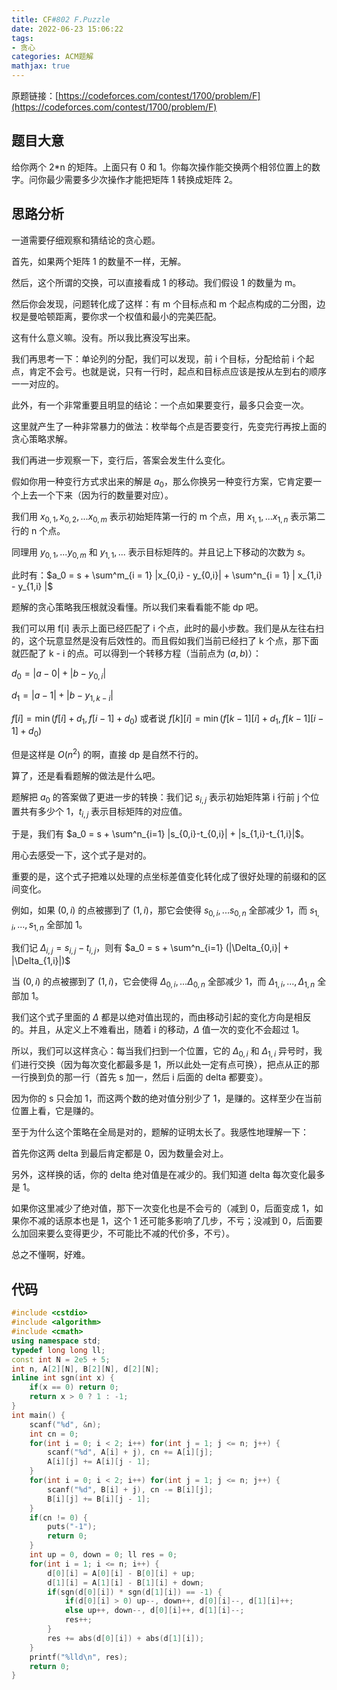 ```yaml
---
title: CF#802 F.Puzzle
date: 2022-06-23 15:06:22
tags:
- 贪心
categories: ACM题解
mathjax: true
---
```


原题链接：[https://codeforces.com/contest/1700/problem/F](https://codeforces.com/contest/1700/problem/F)

## 题目大意

给你两个 2\*n 的矩阵。上面只有 0 和 1。你每次操作能交换两个相邻位置上的数字。问你最少需要多少次操作才能把矩阵 1 转换成矩阵 2。

## 思路分析

一道需要仔细观察和猜结论的贪心题。

首先，如果两个矩阵 1 的数量不一样，无解。

然后，这个所谓的交换，可以直接看成 1 的移动。我们假设 1 的数量为 m。

然后你会发现，问题转化成了这样：有 m 个目标点和 m 个起点构成的二分图，边权是曼哈顿距离，要你求一个权值和最小的完美匹配。

这有什么意义嘛。没有。所以我比赛没写出来。

我们再思考一下：单论列的分配，我们可以发现，前 i 个目标，分配给前 i 个起点，肯定不会亏。也就是说，只有一行时，起点和目标点应该是按从左到右的顺序一一对应的。

此外，有一个非常重要且明显的结论：一个点如果要变行，最多只会变一次。

这里就产生了一种非常暴力的做法：枚举每个点是否要变行，先变完行再按上面的贪心策略求解。

我们再进一步观察一下，变行后，答案会发生什么变化。

假如你用一种变行方式求出来的解是 $a_0$，那么你换另一种变行方案，它肯定要一个上去一个下来（因为行的数量要对应）。

我们用 $x_{0,1}, x_{0,2}, ... x_{0,m}$ 表示初始矩阵第一行的 m 个点，用 $x_{1,1}, ... x_{1,n}$ 表示第二行的 n 个点。

同理用 $y_{0,1}, ... y_{0, m}$ 和 $y_{1,1}, ...$ 表示目标矩阵的。并且记上下移动的次数为 $s$。

此时有：$a_0 = s + \sum^m_{i = 1} |x_{0,i} - y_{0,i}| + \sum^n_{i = 1} | x_{1,i} - y_{1,i} |$

题解的贪心策略我压根就没看懂。所以我们来看看能不能 dp 吧。

我们可以用 f[i] 表示上面已经匹配了 i 个点，此时的最小步数。我们是从左往右扫的，这个玩意显然是没有后效性的。而且假如我们当前已经扫了 k 个点，那下面就匹配了 k - i 的点。可以得到一个转移方程（当前点为 $(a, b)$）：

$d_0 = |a - 0| + |b - y_{0, i}|$

$d_1 = |a - 1| + |b - y_{1, k - i}|$

$f[i] = \min (f[i] + d_1, f[i - 1] + d_0)$ 或者说 $f[k][i] = \min (f[k - 1][i] + d_1, f[k - 1][i - 1] + d_0)$

但是这样是 $O(n^2)$ 的啊，直接 dp 是自然不行的。

算了，还是看看题解的做法是什么吧。

题解把 $a_0$ 的答案做了更进一步的转换：我们记 $s_{i,j}$ 表示初始矩阵第 i 行前 j 个位置共有多少个 1，$t_{i,j}$ 表示目标矩阵的对应值。

于是，我们有 $a_0 = s + \sum^n_{i=1} |s_{0,i}-t_{0,i}| + |s_{1,i}-t_{1,i}|$。

用心去感受一下，这个式子是对的。

重要的是，这个式子把难以处理的点坐标差值变化转化成了很好处理的前缀和的区间变化。

例如，如果 $(0,i)$ 的点被挪到了 $(1,i)$，那它会使得 $s_{0,i},...s_{0,n}$ 全部减少 1，而 $s_{1,i}, ..., s_{1,n}$ 全部加 1。

我们记 $\Delta_{i,j} = s_{i,j}-t_{i,j}$，则有 $a_0 = s + \sum^n_{i=1} (|\Delta_{0,i}| + |\Delta_{1,i}|)$

当 $(0,i)$ 的点被挪到了 $(1,i)$，它会使得 $\Delta_{0,i},...\Delta_{0,n}$ 全部减少 1，而 $\Delta_{1,i}, ..., \Delta_{1,n}$ 全部加 1。

我们这个式子里面的 $\Delta$ 都是以绝对值出现的，而由移动引起的变化方向是相反的。并且，从定义上不难看出，随着 i 的移动，$\Delta$ 值一次的变化不会超过 1。

所以，我们可以这样贪心：每当我们扫到一个位置，它的 $\Delta_{0,i}$ 和 $\Delta_{1,i}$ 异号时，我们进行交换（因为每次变化都最多是 1，所以此处一定有点可换），把点从正的那一行换到负的那一行（首先 s 加一，然后 i 后面的 delta 都要变）。

因为你的 s 只会加 1，而这两个数的绝对值分别少了 1，是赚的。这样至少在当前位置上看，它是赚的。

至于为什么这个策略在全局是对的，题解的证明太长了。我感性地理解一下：

首先你这两 delta 到最后肯定都是 0，因为数量会对上。

另外，这样换的话，你的 delta 绝对值是在减少的。我们知道 delta 每次变化最多是 1。

如果你这里减少了绝对值，那下一次变化也是不会亏的（减到 0，后面变成 1，如果你不减的话原本也是 1，这个 1 还可能多影响了几步，不亏；没减到 0，后面要么加回来要么变得更少，不可能比不减的代价多，不亏）。

总之不懂啊，好难。

## 代码

```c++
#include <cstdio>
#include <algorithm>
#include <cmath>
using namespace std;
typedef long long ll;
const int N = 2e5 + 5;
int n, A[2][N], B[2][N], d[2][N];
inline int sgn(int x) {
    if(x == 0) return 0;
    return x > 0 ? 1 : -1;
}
int main() {
    scanf("%d", &n);
    int cn = 0;
    for(int i = 0; i < 2; i++) for(int j = 1; j <= n; j++) {
        scanf("%d", A[i] + j), cn += A[i][j];
        A[i][j] += A[i][j - 1];
    }
    for(int i = 0; i < 2; i++) for(int j = 1; j <= n; j++) {
        scanf("%d", B[i] + j), cn -= B[i][j];
        B[i][j] += B[i][j - 1];
    }
    if(cn != 0) {
        puts("-1");
        return 0;
    }
    int up = 0, down = 0; ll res = 0;
    for(int i = 1; i <= n; i++) {
        d[0][i] = A[0][i] - B[0][i] + up;
        d[1][i] = A[1][i] - B[1][i] + down;
        if(sgn(d[0][i]) * sgn(d[1][i]) == -1) {
            if(d[0][i] > 0) up--, down++, d[0][i]--, d[1][i]++;
            else up++, down--, d[0][i]++, d[1][i]--;
            res++;
        }
        res += abs(d[0][i]) + abs(d[1][i]);
    }
    printf("%lld\n", res);
    return 0;
}
```
